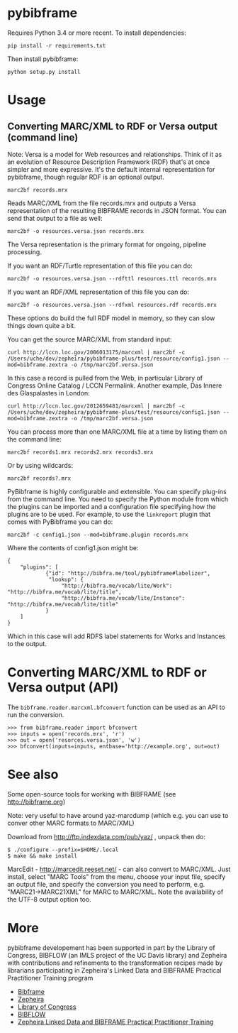 # pybibframe

Requires Python 3.4 or more recent. To install dependencies:

    pip install -r requirements.txt

Then install pybibframe:

    python setup.py install

# Usage

## Converting MARC/XML to RDF or Versa output (command line)

Note: Versa is a model for Web resources and relationships. Think of it as an evolution of Resource Description Framework (RDF) that's at once simpler and more expressive. It's the default internal representation for pybibframe, though regular RDF is an optional output.

    marc2bf records.mrx

Reads MARC/XML from the file records.mrx and outputs a Versa representation of the resulting BIBFRAME records in JSON format. You can send that output to a file as well:

    marc2bf -o resources.versa.json records.mrx

The Versa representation is the primary format for ongoing, pipeline processing.

If you want an RDF/Turtle representation of this file you can do:

    marc2bf -o resources.versa.json --rdfttl resources.ttl records.mrx
    
If you want an RDF/XML representation of this file you can do:

    marc2bf -o resources.versa.json --rdfxml resources.rdf records.mrx
	
These options do build the full RDF model in memory, so they can slow things down quite a bit.

You can get the source MARC/XML from standard input:

    curl http://lccn.loc.gov/2006013175/marcxml | marc2bf -c /Users/uche/dev/zepheira/pybibframe-plus/test/resource/config1.json --mod=bibframe.zextra -o /tmp/marc2bf.versa.json

In this case a record is pulled from the Web, in particular Library of Congress Online Catalog / LCCN Permalink. Another example, Das Innere des Glaspalastes in London:

    curl http://lccn.loc.gov/2012659481/marcxml | marc2bf -c /Users/uche/dev/zepheira/pybibframe-plus/test/resource/config1.json --mod=bibframe.zextra -o /tmp/marc2bf.versa.json

You can process more than one MARC/XML file at a time by listing them on the command line:

    marc2bf records1.mrx records2.mrx records3.mrx

Or by using wildcards:

    marc2bf records?.mrx

PyBibframe is highly configurable and extensible. You can specify plug-ins from the command line. You need to specify the Python module from which the plugins can be imported and a configuration file specifying how the plugins are to be used. For example, to use the `linkreport` plugin that comes with PyBibframe you can do:

    marc2bf -c config1.json --mod=bibframe.plugin records.mrx

Where the contents of config1.json might be:

	{
	    "plugins": [
                {"id": "http://bibfra.me/tool/pybibframe#labelizer",
                 "lookup": {
                     "http://bibfra.me/vocab/lite/Work": "http://bibfra.me/vocab/lite/title",
                     "http://bibfra.me/vocab/lite/Instance": "http://bibfra.me/vocab/lite/title"
                }
	    ]
	}

Which in this case will add RDFS label statements for Works and Instances to the output.


# Converting MARC/XML to RDF or Versa output (API)

The `bibframe.reader.marcxml.bfconvert` function can be used as an API to
run the conversion.

	>>> from bibframe.reader import bfconvert
	>>> inputs = open('records.mrx', 'r')
	>>> out = open('resorces.versa.json', 'w')
	>>> bfconvert(inputs=inputs, entbase='http://example.org', out=out)


# See also

Some open-source tools for working with BIBFRAME (see http://bibframe.org)


Note: very useful to have around yaz-marcdump (which e.g. you can use to conver other MARC formats to MARC/XML)

Download from http://ftp.indexdata.com/pub/yaz/ , unpack then do:

    $ ./configure --prefix=$HOME/.local
    $ make && make install

MarcEdit - http://marcedit.reeset.net/ - can also convert to MARC/XML. Just install, select "MARC Tools" from the menu, choose your input file, specify an output file, and specify the conversion you need to perform, e.g. "MARC21->MARC21XML" for MARC to MARC/XML. Note the availability of the UTF-8 output option too.

More
====

pybibframe developement has been supported in part by the Library of Congress, BIBFLOW (an IMLS project of the UC Davis library) and Zepheira with contributions and refinements to the transformation recipes made by librarians participating in Zepheira's Linked Data and BIBFRAME Practical Practitioner Training program

* [Bibframe](http://bibframe.org/)
* [Zepheira](http://zepheira.com/)
* [Library of Congress](http://loc.gov/)
* [BIBFLOW](http://www.lib.ucdavis.edu/bibflow/)
* [Zepheira Linked Data and BIBFRAME Practical Practitioner Training](http://zepheira.com/solutions/library/training/)